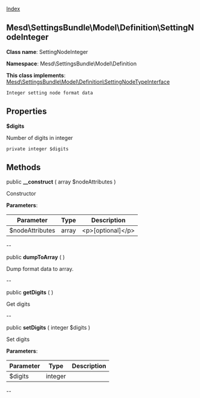 [Index](ApiIndex.md)


Mesd\SettingsBundle\Model\Definition\SettingNodeInteger
---------------


**Class name**: SettingNodeInteger

**Namespace**: Mesd\SettingsBundle\Model\Definition



**This class implements**: [Mesd\SettingsBundle\Model\Definition\SettingNodeTypeInterface](Mesd-SettingsBundle-Model-Definition-SettingNodeTypeInterface.md)



    Integer setting node format data

    





Properties
----------


**$digits**

Number of digits in integer



    private integer $digits






Methods
-------


public **__construct** ( array $nodeAttributes )


Constructor








**Parameters**:

| Parameter | Type | Description |
|-----------|------|-------------|
| $nodeAttributes | array | &lt;p&gt;[optional]&lt;/p&gt; |

--

public **dumpToArray** (  )


Dump format data to array.








--

public **getDigits** (  )


Get digits








--

public **setDigits** ( integer $digits )


Set digits








**Parameters**:

| Parameter | Type | Description |
|-----------|------|-------------|
| $digits | integer |  |

--
